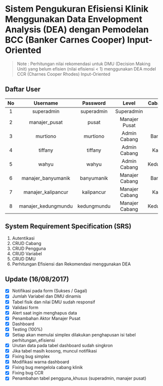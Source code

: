 # Sistem Pengukuran Efisiensi Klinik Menggunakan Data Envelopment Analysis (DEA) dengan Pemodelan BCC (Banker Carnes Cooper) Input-Oriented

> Note : Perhitungan nilai rekomendasi untuk DMU (Decision Making Unit) yang belum efisien (nilai efisiensi < 1) menggunakan DEA model CCR (Charnes Cooper Rhodes) Input-Oriented

## Daftar User
| No | Username | Password | Level | Cabang Klinik |
| :-: | :-: | :-: | :-: | :-: |
| 1 | superadmin    | superadmin | Superadmin | |
| 2 | manajer_pusat | pusat | Manajer Pusat | |
| 3 | murtiono | murtiono | Admin Cabang | Banyumanik |
| 4 | tiffany | tiffany | Admin Cabang | Kalipancur |
| 5 | wahyu | wahyu | Admin Cabang | Kedungmundu |
| 6 | manajer_banyumanik | banyumanik | Manajer Cabang | Banyumanik |
| 7 | manajer_kalipancur | kalipancur | Manajer Cabang | Kalipancur |
| 8 | manajer_kedungmundu | kedungmundu | Manajer Cabang | Kedungmundu |

## System Requirement Specification (SRS)
1. Autentikasi
2. CRUD Cabang
3. CRUD Pengguna
4. CRUD Variabel
5. CRUD DMU
6. Perhitungan Efisiensi dan Rekomendasi menggunakan DEA

## Update (16/08/2017)
- [x] Notifikasi pada form (Sukses / Gagal)
- [x] Jumlah Variabel dan DMU dinamis
- [x] Tabel fisik dan nilai DMU sudah responsif
- [x] Validasi form
- [x] Alert saat ingin menghapus data
- [x] Penambahan Aktor Manajer Pusat
- [x] Dashboard
- [x] Testing (100%)
- [x] Setiap akan memulai simplex dilakukan penghapusan isi tabel perhitungan_efisiensi
- [x] Urutan data pada tabel dashboard sudah singkron
- [x] Jika tabel masih kosong, muncul notifikasi
- [x] Fixing bug simplex
- [x] Modifikasi warna dashboard
- [x] Fixing bug mengelola cabang klinik
- [x] Fixing bug CCR
- [x] Penambahan tabel pengguna_khusus (superadmin, manajer pusat)
